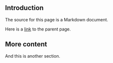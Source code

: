 ## Introduction

The source for this page is a Markdown document.

Here is a [link](./index.html) to the parent page.


## More content

And this is another section.
